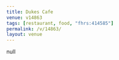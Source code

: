 ```yaml
---
title: Dukes Cafe
venue: v14863
tags: [restaurant, food, "fhrs:414585"]
permalink: /v/14863/
layout: venue
---
```

null